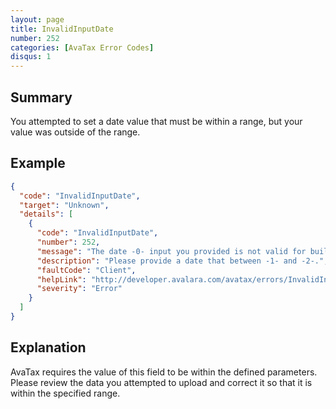 ```yaml
---
layout: page
title: InvalidInputDate
number: 252
categories: [AvaTax Error Codes]
disqus: 1
---
```


## Summary

You attempted to set a date value that must be within a range, but your value was outside of the range.

## Example

```json
{
  "code": "InvalidInputDate",
  "target": "Unknown",
  "details": [
    {
      "code": "InvalidInputDate",
      "number": 252,
      "message": "The date -0- input you provided is not valid for building TaxRates file.",
      "description": "Please provide a date that between -1- and -2-.",
      "faultCode": "Client",
      "helpLink": "http://developer.avalara.com/avatax/errors/InvalidInputDate",
      "severity": "Error"
    }
  ]
}
```

## Explanation

AvaTax requires the value of this field to be within the defined parameters.  Please review the data you attempted to upload and correct it so that it is within the specified range.
